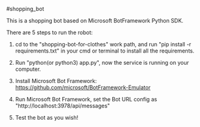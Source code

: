 #shopping_bot

This is a shopping bot based on Microsoft BotFramework Python SDK.

There are 5 steps to run the robot:

1. cd to the "shopping-bot-for-clothes" work path, and run "pip install -r requirements.txt" in your cmd or terminal to install all the requirements.

2. Run "python(or python3) app.py", now the service is running on your computer.

3. Install Microsoft Bot Framework: https://github.com/microsoft/BotFramework-Emulator

4. Run Microsoft Bot Framework, set the Bot URL config as "http://localhost:3978/api/messages"

5. Test the bot as you wish!